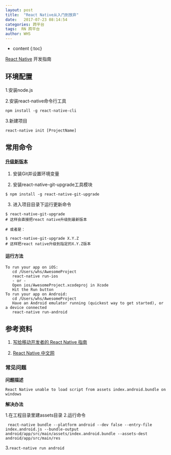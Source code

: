 ```yaml
---
layout: post
title:  "React Native从入门到放弃"
date:   2017-07-23 08:14:54
categories: 跨平台
tags:  RN 跨平台
author: WHS
---
```


* content
{:toc}

[React Native](http://facebook.github.io/react-native/) 开发指南




## 环境配置

1.安装node.js

2.安装react-native命令行工具

```
npm install -g react-native-cli
```

3.新建项目

```
react-native init [ProjectName]
```

## 常用命令


#### [升级新版本](http://reactnative.cn/docs/0.46/upgrading.html)

1. 安装Git并设置环境变量

2. 安装react-native-git-upgrade工具模块

```
$ npm install -g react-native-git-upgrade
```

3. 进入项目目录下运行更新命令

```
$ react-native-git-upgrade
# 这样会直接把react native升级到最新版本

# 或者是：

$ react-native-git-upgrade X.Y.Z
# 这样把react native升级到指定的X.Y.Z版本
```
#### 运行方法

```
To run your app on iOS:
   cd /Users/whs/AwesomeProject
   react-native run-ios
   - or -
   Open ios/AwesomeProject.xcodeproj in Xcode
   Hit the Run button
To run your app on Android:
   cd /Users/whs/AwesomeProject
   Have an Android emulator running (quickest way to get started), or a device connected
   react-native run-android
```


## 参考资料

1. [写给移动开发者的 React Native 指南](http://www.jianshu.com/p/b88944250b25)

2. [React Native 中文网](http://reactnative.cn/post/3634)


### 常见问题



**问题描述**
```
React Native unable to load script from assets index.android.bundle on windows
```
**解决办法**

1.在工程目录里建assets目录
2.运行命令
```
 react-native bundle --platform android --dev false --entry-file index.android.js --bundle-output android/app/src/main/assets/index.android.bundle --assets-dest android/app/src/main/res
```
3.```react-native run android```




